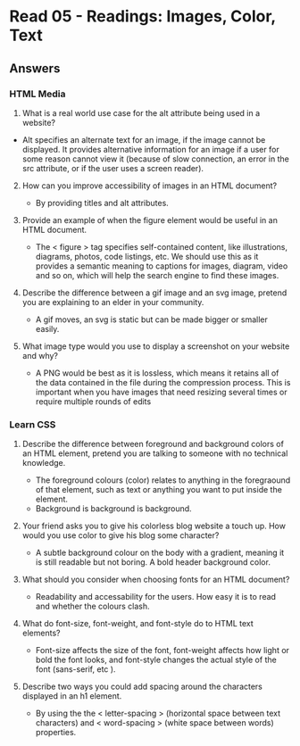 # Read 05 - Readings: Images, Color, Text

## Answers

### HTML Media

1. What is a real world use case for the alt attribute being used in a website?

  - Alt specifies an alternate text for an image, if the image cannot be displayed. It provides alternative information for an image if a user for some reason cannot view it (because of slow connection, an error in the src attribute, or if the user uses a screen reader).

2. How can you improve accessibility of images in an HTML document?

   - By providing titles and alt attributes.
  
3. Provide an example of when the figure element would be useful in an HTML document.

   -  The < figure > tag specifies self-contained content, like illustrations, diagrams, photos, code listings, etc. We should use this as it provides a semantic meaning to captions for images, diagram, video and so on, which will help the search engine to find these images.
  
4. Describe the difference between a gif image and an svg image, pretend you are explaining to an elder in your community.

   - A gif moves, an svg is static but can be made bigger or smaller easily.
  
5. What image type would you use to display a screenshot on your website and why?

   - A PNG would be best as it is lossless, which means it retains all of the data contained in the file during the compression process. This is important when you have images that need resizing several times or require multiple rounds of edits
  
### Learn CSS

1. Describe the difference between foreground and background colors of an HTML element, pretend you are talking to someone with no technical knowledge.

   - The foreground colours (color) relates to anything in the foregraound of that element, such as text or anything you want to put inside the element.
   - Background is background is background.
  
2. Your friend asks you to give his colorless blog website a touch up. How would you use color to give his blog some character?

   - A subtle background colour on the body with a gradient, meaning it is still readable but not boring. A bold header background color.
  
3. What should you consider when choosing fonts for an HTML document?

   - Readability and accessability for the users. How easy it is to read and whether the colours clash.
  
4. What do font-size, font-weight, and font-style do to HTML text elements?

   - Font-size affects the size of the font, font-weight affects how light or bold the font looks, and font-style changes the actual style of the font (sans-serif, etc ).
  
5. Describe two ways you could add spacing around the characters displayed in an h1 element.

   - By using the the < letter-spacing > (horizontal space between text characters) and < word-spacing > (white space between words) properties.
